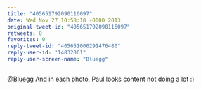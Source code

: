 ```yaml
---
title: "405651792090116097"
date: Wed Nov 27 10:58:18 +0000 2013
original-tweet-id: "405651792090116097"
retweets: 0
favorites: 0
reply-tweet-id: "405651006291476480"
reply-user-id: "14832061"
reply-user-screen-name: "Bluegg"
---
```

<a href="https://twitter.com/Bluegg">@Bluegg</a> And in each photo, Paul looks content not doing a lot :)
